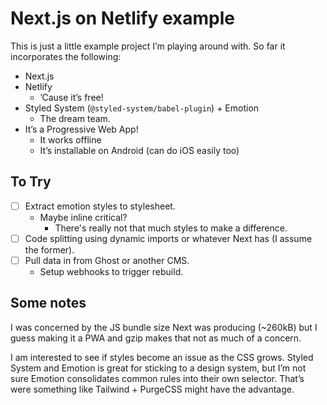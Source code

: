 # Next.js on Netlify example
 
This is just a little example project I’m playing around with.
So far it incorporates the following:

* Next.js
* Netlify
  - ’Cause it’s free!
* Styled System (`@styled-system/babel-plugin`) + Emotion
  - The dream team.
* It’s a Progressive Web App!
  - It works offline
  - It’s installable on Android (can do iOS easily too)

## To Try

- [ ] Extract emotion styles to stylesheet.
  - Maybe inline critical?
    * There's really not that much styles to make a difference.
- [ ] Code splitting using dynamic imports or whatever Next has
      (I assume the former).
- [ ] Pull data in from Ghost or another CMS.
  - Setup webhooks to trigger rebuild.

## Some notes

I was concerned by the JS bundle size Next was producing
(~260kB) but I guess making it a PWA and gzip makes that not as
much of a concern.

I am interested to see if styles become an issue as the CSS
grows. Styled System and Emotion is great for sticking to a
design system, but I’m not sure Emotion consolidates common
rules into their own selector. That’s were something like
Tailwind + PurgeCSS might have the advantage.
